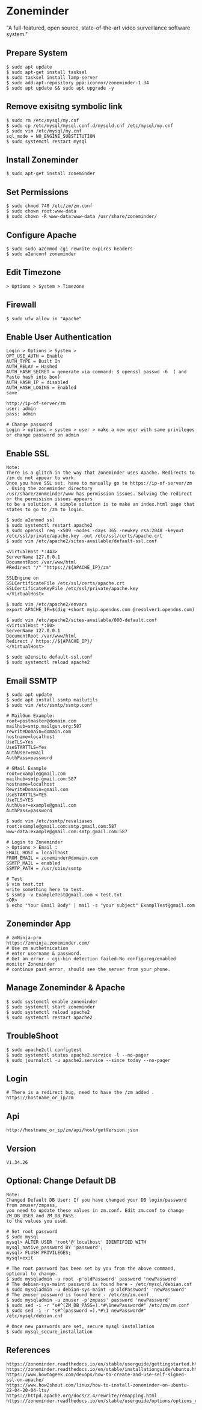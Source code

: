 Zoneminder
==========

"A full-featured, open source, state-of-the-art video surveillance software system."


Prepare System
---------------

    $ sudo apt update
    $ sudo apt-get install tasksel
    $ sudo tasksel install lamp-server
    $ sudo add-apt-repository ppa:iconnor/zoneminder-1.34
    $ sudo apt update && sudo apt upgrade -y

Remove exisitng symbolic link
------------------------------

    $ sudo rm /etc/mysql/my.cnf 
    $ sudo cp /etc/mysql/mysql.conf.d/mysqld.cnf /etc/mysql/my.cnf
    $ sudo vim /etc/mysql/my.cnf
    sql_mode = NO_ENGINE_SUBSTITUTION
    $ sudo systemctl restart mysql

Install Zoneminder
------------------

    $ sudo apt-get install zoneminder

Set Permissions
---------------

    $ sudo chmod 740 /etc/zm/zm.conf 
    $ sudo chown root:www-data 
    $ sudo chown -R www-data:www-data /usr/share/zoneminder/

Configure Apache 
----------------

    $ sudo sudo a2enmod cgi rewrite expires headers
    $ sudo a2enconf zoneminder
    
Edit Timezone
--------------

    > Options > System > Timezone


Firewall
--------

    $ sudo ufw allow in "Apache"


Enable User Authentication
--------------------------

    Login > Options > System >
    OPT_USE_AUTH = Enable
    AUTH_TYPE = Built In
    AUTH_RELAY = Hashed
    AUTH_HASH_SECRET = generate via command: $ openssl passwd -6  ( and Paste hash into box)
    AUTH_HASH_IP = disabled
    AUTH_HASH_LOGINS = Enabled
    save

    http://ip-of-server/zm
    user: admin
    pass: admin

    # Change password
    Login > options > system > user > make a new user with same privileges or change password on admin


Enable SSL
----------
    
    Note:
    There is a glitch in the way that Zoneminder uses Apache. Redirects to /zm do not appear to work.
    Once you have SSL set, have to manually go to https://ip-of-server/zm . Using the zoneminder directory
    /usr/share/zonmeinder/www has permission issues. Solving the redirect or the permisison issues appears
    to be a solution. A simple solution is to make an index.html page that states to go to /zm to login. 

    $ sudo a2enmod ssl
    $ sudo systemctl restart apache2
    $ sudo openssl req -x509 -nodes -days 365 -newkey rsa:2048 -keyout /etc/ssl/private/apache.key -out /etc/ssl/certs/apache.crt
    $ sudo vim /etc/apache2/sites-available/default-ssl.conf

    <VirtualHost *:443>
    ServerName 127.0.0.1
    DocumentRoot /var/www/html
    #Redirect "/" "https://${APACHE_IP}/zm"
    
    SSLEngine on
    SSLCertificateFile /etc/ssl/certs/apache.crt
    SSLCertificateKeyFile /etc/ssl/private/apache.key
    </VirtualHost>

    $ sudo vim /etc/apache2/envars
    export APACHE_IP=$(dig +short myip.opendns.com @resolver1.opendns.com)

    $ sudo vim /etc/apache2/sites-available/000-default.conf
    <VirtualHost *:80>
	ServerName 127.0.0.1
    DocumentRoot /var/www/html
	Redirect / https://${APACHE_IP}/
    </VirtualHost>

    $ sudo a2ensite default-ssl.conf
    $ sudo systemctl reload apache2

Email SSMTP
-----------

    $ sudo apt update
    $ sudo apt install ssmtp mailutils
    $ sudo vim /etc/ssmtp/ssmtp.conf
    
    # MailGun Example:
    root=postmaster@domain.com
    mailhub=smtp.mailgun.org:587
    rewriteDomain=domain.com
    hostname=localhost
    UseTLS=Yes
    UseSTARTTLS=Yes
    AuthUser=email
    AuthPass=password

    # GMail Example
    root=example@gmail.com
    mailhub=smtp.gmail.com:587
    hostname=localhost
    RewriteDomain=gmail.com
    UseSTARTTLS=YES
    UseTLS=YES
    AuthUser=example@gmail.com
    AuthPass=password

    $ sudo vim /etc/ssmtp/revaliases
    root:example@gmail.com:smtp.gmail.com:587
    www-data:example@gmail.com:smtp.gmail.com:587

    # Login to Zoneminder
    > Options > Email :
    EMAIL_HOST = locallhost
    FROM_EMAIL = zoneminder@domain.com
    SSMTP_MAIL = enabled
    SSMTP_PATH = /usr/sbin/ssmtp

    # Test
    $ vim test.txt
    write something here to test. 
    $ ssmtp -v ExampleTest@gmail.com < test.txt
    <OR>
    $ echo "Your Email Body" | mail -s "your subject" ExamplTest@gmail.com

Zoneminder App
--------------
    # zmNinja-pro
    https://zmninja.zoneminder.com/
    # Use zm authetnication
    # enter username & password. 
    # Get an error - cgi-bin detection failed-No configureg/enabled monitor Zoneminder
    # continue past error, should see the server from your phone.

Manage Zoneminder & Apache
-------------------------

    $ sudo systemctl enable zoneminder
    $ sudo systemctl start zoneminder
    $ sudo systemctl reload apache2
    $ sudo systemctl restart apache2

TroubleShoot
-------------

    $ sudo apache2ctl configtest
    $ sudo systemctl status apache2.service -l --no-pager
    $ sudo journalctl -u apache2.service --since today --no-pager

Login
-----
    # There is a redirect bug, need to have the /zm added . 
    https://hostname_or_ip/zm

Api 
---

    http://hostname_or_ip/zm/api/host/getVersion.json

Version
-------

    V1.34.26

Optional: Change Default DB
----------------------------

    Note:
    Changed Default DB User: If you have changed your DB login/password from zmuser/zmpass, 
    you need to update these values in zm.conf. Edit zm.conf to change ZM_DB_USER and ZM_DB_PASS 
    to the values you used. 

    # Set root password
    $ sudo mysql
    mysql> ALTER USER 'root'@'localhost' IDENTIFIED WITH mysql_native_password BY 'password';
    mysql> FLUSH PRIVILEGES;
    mysql>exit

    # The root password has been set by you from the above command, optional to change. 
    $ sudo mysqladmin -u root -p'oldPassword' password 'newPassword'
    # The debian-sys-maint password is found here - /etc/mysql/debian.cnf
    $ sudo mysqladmin -u debian-sys-maint -p'oldPassword' 'newPassword'
    # The zmuser password is found here - /etc/zm/zm.conf
    $ sudo mysqladmin -u zmuser -p'zmpass' password 'newPassword'
    $ sudo sed -i -r "s#^(ZM_DB_PASS=).*#\1newPassword#" /etc/zm/zm.conf
    $ sudo sed -i -r "s#^(password =).*#\1 newPassword#" /etc/mysql/debian.cnf

    # Once new passwords are set, secure mysql installation
    $ sudo mysql_secure_installation
 
References
----------

    https://zoneminder.readthedocs.io/en/stable/userguide/gettingstarted.html
    https://zoneminder.readthedocs.io/en/stable/installationguide/ubuntu.html
    https://www.howtogeek.com/devops/how-to-create-and-use-self-signed-ssl-on-apache/
    https://www.how2shout.com/linux/how-to-install-zoneminder-on-ubuntu-22-04-20-04-lts/
    https://httpd.apache.org/docs/2.4/rewrite/remapping.html
    https://zoneminder.readthedocs.io/en/stable/userguide/options/options_email.html
    